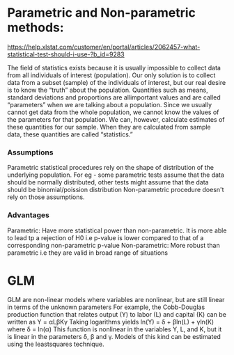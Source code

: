 # Parametric and Non-parametric methods:
https://help.xlstat.com/customer/en/portal/articles/2062457-what-statistical-test-should-i-use-?b_id=9283

The field of statistics exists because it is usually impossible to collect data from all individuals of interest (population). 
Our only solution is to collect data from a subset (sample) of the individuals of interest, but our real desire is to know the “truth” 
about the population. Quantities such as means, standard deviations and proportions are allimportant values and are called “parameters” 
when we are talking about a population. Since we usually cannot get data from the whole population, we cannot know the values 
of the parameters for that population. We can, however, calculate estimates of these quantities for our sample. When they are calculated 
from sample data, these quantities are called “statistics.” 

### Assumptions
Parametric statistical procedures rely on the shape of distribution of the underlying population. For eg - some parametric tests assume 
that the data should be normally distributed, other tests might assume that the data should be binomial/poission distribution
Non-parametric procedure doesn't rely on those assumptions.

### Advantages
Parametric: Have more statistical power than non-parametric. It is more able to lead tp a rejection of H0 i.e p-value 
is lower compared to that of a corresponding non-parametric p-value
Non-parametric: More robust than parametric i.e they are valid in broad range of situations


# GLM
GLM are non-linear models where variables are nonlinear, but are still linear in terms of the unknown parameters
For example, the Cobb-Douglas production function that relates output (Y) to labor (L) and capital (K) can be written as
            Y = αLβKγ
Taking logarithms yields
           ln(Y) = δ + βln(L) + γln(K)      where δ = ln(α) 
This function is nonlinear in the variables Y, L, and K, but it is linear in the parameters δ, β and γ. 
Models of this kind can be estimated using the leastsquares technique. 



